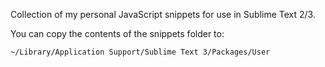 Collection of my personal JavaScript snippets for use in Sublime Text 2/3.

You can copy the contents of the snippets folder to:

`~/Library/Application Support/Sublime Text 3/Packages/User`